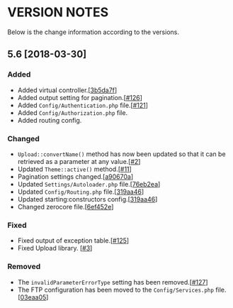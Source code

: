 # VERSION NOTES
Below is the change information according to the versions.

## 5.6 [2018-03-30]

### Added
* Added virtual controller.[[3b5da7f](https://github.com/znframework/znframework/commit/3b5da7fa7a3abc6c1b3fb68f2e73ab826a5de0b4)]
* Added output setting for pagination.[[#126](https://github.com/znframework/znframework/pull/126)]
* Added <code>Config/Authentication.php</code> file.[[#121](https://github.com/znframework/znframework/pull/121)]
* Added <code>Config/Authorization.php</code> file.
* Added routing config.

### Changed
* <code>Upload::convertName()</code> method has now been updated so that it can be retrieved as a parameter at any value.[[#2](https://github.com/znframework/package-filesystem/pull/2)]
* Updated <code>Theme::active()</code> method.[[#11](https://github.com/znframework/package-zerocore/pull/11)]
* Pagination settings changed.[[a90670a](https://github.com/znframework/znframework/commit/a90670a164208dcaf09f1a95ed6ade9fe4af2b8a)]
* Updated <code>Settings/Autoloader.php</code> file.[[76eb2ea](https://github.com/znframework/znframework/commit/76eb2eab2c79d3119f07796a1706ca733776bb0a)]
* Updated <code>Config/Routing.php</code> file.[[319aa46](https://github.com/znframework/znframework/commit/319aa46e9fb82df93b3dac7c0d4512150deb1c54#diff-be805907d6ecc2026b475a710f4df522)]
* Updated starting:constructors config.[[319aa46](https://github.com/znframework/znframework/commit/319aa46e9fb82df93b3dac7c0d4512150deb1c54#diff-6df47e8aa95e707f7db19d574d9ea18a)]
* Changed zerocore file.[[6ef452e](https://github.com/znframework/znframework/commit/6ef452e82f94788a399b7118eb54fe3e834bfc81#diff-bb47b646b30f0cb62354961f00369c3c)]

### Fixed
* Fixed output of exception table.[[#125](https://github.com/znframework/znframework/pull/125)]
* Fixed Upload library. [[#3](https://github.com/znframework/package-filesystem/pull/3)]

### Removed
* The <code>invalidParameterErrorType</code> setting has been removed.[[#127](https://github.com/znframework/znframework/pull/127)]
* The FTP configuration has been moved to the <code>Config/Services.php</code> file.[[03eaa05](https://github.com/znframework/znframework/commit/03eaa0592892a698406752275b33a1988cc4fd81)]